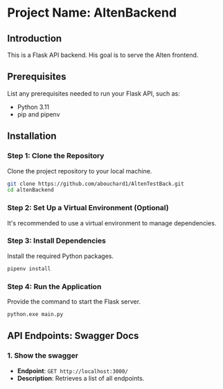 # Project Name: AltenBackend

## Introduction
This is a Flask API backend. His goal is to serve the Alten frontend.

## Prerequisites
List any prerequisites needed to run your Flask API, such as:
- Python 3.11
- pip and pipenv

## Installation

### Step 1: Clone the Repository
Clone the project repository to your local machine.
```bash
git clone https://github.com/abouchard1/AltenTestBack.git
cd altenBackend
```

### Step 2: Set Up a Virtual Environment (Optional)
It's recommended to use a virtual environment to manage dependencies.

### Step 3: Install Dependencies
Install the required Python packages.
```bash
pipenv install
```

### Step 4: Run the Application
Provide the command to start the Flask server.
```bash
python.exe main.py
```
## API Endpoints: Swagger Docs
### 1. Show the swagger
- **Endpoint**: `GET http://localhost:3000/`
- **Description**: Retrieves a list of all endpoints.
